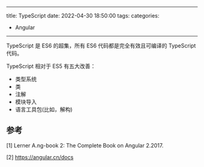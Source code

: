 
---
title: TypeScript
date: 2022-04-30 18:50:00
tags:
categories:
- Angular
---

TypeScript 是 ES6 的超集，所有 ES6 代码都是完全有效且可编译的 TypeScript 代码。

TypeScript 相对于 ES5 有五大改善：
- 类型系统
- 类
- 注解
- 模块导入
- 语言工具包(比如，解构)


## 参考
[1] Lerner A.ng-book 2: The Complete Book on Angular 2.2017.

[2] https://angular.cn/docs